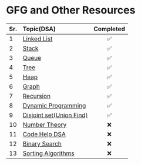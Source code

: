 # GFG and Other Resources

| Sr. | Topic(DSA)                                              | Completed |
| --- | :------------------------------------------------------ | :-------: |
| 1   | [Linked List](./linked_list)                            |    ✅     |
| 2   | [Stack](./stack)                                        |    ✅     |
| 3   | [Queue](./queue)                                        |    ✅     |
| 4   | [Tree](./tree)                                          |    ✅     |
| 5   | [Heap](./heap)                                          |    ✅     |
| 6   | [Graph](./graph)                                        |    ✅     |
| 7   | [Recursion](./recursion)                                |    ✅     |
| 8   | [Dynamic Programming](./Dynamic_Programming)            |    ✅     |
| 9   | [Disjoint set(Union Find)](./Disjoint_Set_Union/DSU.md) |    ✅     |
| 10  | [Number Theory](./Number_Theory)                        |    ❌     |
| 11  | [Code Help DSA](./codeHelpDsa)                          |    ❌     |
| 12  | [Binary Search](./Binary_search)                        |    ❌     |
| 13  | [Sorting Algorithms](./Sorting_Algorithms)              |    ❌     |

